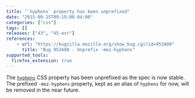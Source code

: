```yaml
---
title: "`hyphens` property has been unprefixed"
date: "2015-09-15T09:19:00-04:00"
categories: ["css"]
tags: []
releases: ["43", "45-esr"]
references:
    - url: "https://bugzilla.mozilla.org/show_bug.cgi?id=953408"
      title: "Bug 953408 - Unprefix -moz-hyphens"
supported_tools:
  firefox_extension: true
---
```

The [`hyphens`](https://developer.mozilla.org/docs/Web/CSS/hyphens) CSS property has been unprefixed as the spec is now stable. The prefixed `-moz-hyphens` property, kept as an alias of `hyphens` for now, will be removed in the near future.
